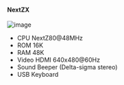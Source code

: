 #### NextZX
![image](screen.png)

- CPU NextZ80@48MHz
- ROM 16K
- RAM 48K
- Video HDMI 640x480@60Hz
- Sound Beeper (Delta-sigma stereo)
- USB Keyboard